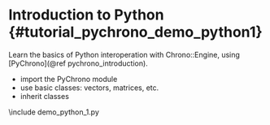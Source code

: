 Introduction to Python {#tutorial_pychrono_demo_python1}
==========================

Learn the basics of Python interoperation with Chrono::Engine,
using [PyChrono](@ref pychrono_introduction).

- import the PyChrono module
- use basic classes: vectors, matrices, etc.
- inherit classes

	
\include demo_python_1.py